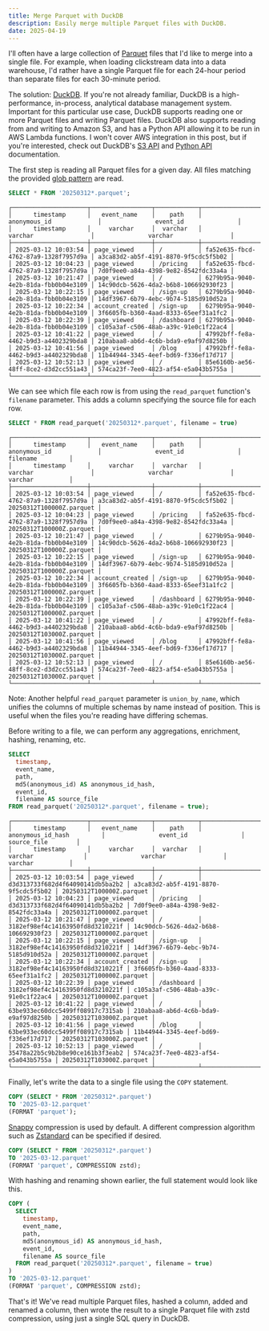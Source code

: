 ```yaml
---
title: Merge Parquet with DuckDB
description: Easily merge multiple Parquet files with DuckDB.
date: 2025-04-19
---
```


I'll often have a large collection of [Parquet](https://parquet.apache.org/)
files that I'd like to merge into a single file. For example, when loading
clickstream data into a data warehouse, I'd rather have a single Parquet file
for each 24-hour period than separate files for each 30-minute period.

The solution: [DuckDB](https://duckdb.org/). If you're not already familiar,
DuckDB is a high-performance, in-process, analytical database management system.
Important for this particular use case, DuckDB supports reading one or more
Parquet files and writing Parquet files. DuckDB also supports reading from and
writing to Amazon S3, and has a Python API allowing it to be run in AWS Lambda
functions. I won't cover AWS integration in this post, but if you're interested,
check out DuckDB's
[S3 API](https://duckdb.org/docs/stable/extensions/httpfs/s3api) and
[Python API](https://duckdb.org/docs/stable/clients/python/overview)
documentation.

The first step is reading all Parquet files for a given day. All files matching
the provided [glob pattern](https://en.wikipedia.org/wiki/Glob_(programming))
are read.

```sql
SELECT * FROM '20250312*.parquet';
```

```
┌─────────────────────┬─────────────────┬────────────┬──────────────────────────────────────┬──────────────────────────────────────┐
│      timestamp      │   event_name    │    path    │             anonymous_id             │               event_id               │
│      timestamp      │     varchar     │  varchar   │               varchar                │               varchar                │
├─────────────────────┼─────────────────┼────────────┼──────────────────────────────────────┼──────────────────────────────────────┤
│ 2025-03-12 10:03:54 │ page_viewed     │ /          │ fa52e635-fbcd-4762-87a9-1328f7957d9a │ a3ca83d2-ab5f-4191-8870-9f5cdc5f5b02 │
│ 2025-03-12 10:04:23 │ page_viewed     │ /pricing   │ fa52e635-fbcd-4762-87a9-1328f7957d9a │ 7d0f9ee0-a84a-4398-9e82-8542fdc33a4a │
│ 2025-03-12 10:21:47 │ page_viewed     │ /          │ 6279b95a-9040-4e2b-81da-fbb0b04e3109 │ 14c90dcb-5626-4da2-b6b8-106692930f23 │
│ 2025-03-12 10:22:15 │ page_viewed     │ /sign-up   │ 6279b95a-9040-4e2b-81da-fbb0b04e3109 │ 14df3967-6b79-4ebc-9b74-5185d910d52a │
│ 2025-03-12 10:22:34 │ account_created │ /sign-up   │ 6279b95a-9040-4e2b-81da-fbb0b04e3109 │ 3f6605fb-b360-4aad-8333-65eef31a1fc2 │
│ 2025-03-12 10:22:39 │ page_viewed     │ /dashboard │ 6279b95a-9040-4e2b-81da-fbb0b04e3109 │ c105a3af-c506-48ab-a39c-91e0c1f22ac4 │
│ 2025-03-12 10:41:22 │ page_viewed     │ /          │ 47992bff-fe8a-4462-b9d3-a4402329bda8 │ 210abaa8-ab6d-4c6b-bda9-e9af97d8250b │
│ 2025-03-12 10:41:56 │ page_viewed     │ /blog      │ 47992bff-fe8a-4462-b9d3-a4402329bda8 │ 11b44944-3345-4eef-bd69-f336ef17d717 │
│ 2025-03-12 10:52:13 │ page_viewed     │ /          │ 85e6160b-ae56-48ff-8ce2-d3d2cc551a43 │ 574ca23f-7ee0-4823-af54-e5a043b5755a │
└─────────────────────┴─────────────────┴────────────┴──────────────────────────────────────┴──────────────────────────────────────┘
```

We can see which file each row is from using the `read_parquet` function's
`filename` parameter. This adds a column specifying the source file for each
row.

```sql
SELECT * FROM read_parquet('20250312*.parquet', filename = true)
```

```
┌─────────────────────┬─────────────────┬────────────┬──────────────────────────────────────┬──────────────────────────────────────┬──────────────────────────┐
│      timestamp      │   event_name    │    path    │             anonymous_id             │               event_id               │         filename         │
│      timestamp      │     varchar     │  varchar   │               varchar                │               varchar                │         varchar          │
├─────────────────────┼─────────────────┼────────────┼──────────────────────────────────────┼──────────────────────────────────────┼──────────────────────────┤
│ 2025-03-12 10:03:54 │ page_viewed     │ /          │ fa52e635-fbcd-4762-87a9-1328f7957d9a │ a3ca83d2-ab5f-4191-8870-9f5cdc5f5b02 │ 20250312T100000Z.parquet │
│ 2025-03-12 10:04:23 │ page_viewed     │ /pricing   │ fa52e635-fbcd-4762-87a9-1328f7957d9a │ 7d0f9ee0-a84a-4398-9e82-8542fdc33a4a │ 20250312T100000Z.parquet │
│ 2025-03-12 10:21:47 │ page_viewed     │ /          │ 6279b95a-9040-4e2b-81da-fbb0b04e3109 │ 14c90dcb-5626-4da2-b6b8-106692930f23 │ 20250312T100000Z.parquet │
│ 2025-03-12 10:22:15 │ page_viewed     │ /sign-up   │ 6279b95a-9040-4e2b-81da-fbb0b04e3109 │ 14df3967-6b79-4ebc-9b74-5185d910d52a │ 20250312T100000Z.parquet │
│ 2025-03-12 10:22:34 │ account_created │ /sign-up   │ 6279b95a-9040-4e2b-81da-fbb0b04e3109 │ 3f6605fb-b360-4aad-8333-65eef31a1fc2 │ 20250312T100000Z.parquet │
│ 2025-03-12 10:22:39 │ page_viewed     │ /dashboard │ 6279b95a-9040-4e2b-81da-fbb0b04e3109 │ c105a3af-c506-48ab-a39c-91e0c1f22ac4 │ 20250312T100000Z.parquet │
│ 2025-03-12 10:41:22 │ page_viewed     │ /          │ 47992bff-fe8a-4462-b9d3-a4402329bda8 │ 210abaa8-ab6d-4c6b-bda9-e9af97d8250b │ 20250312T103000Z.parquet │
│ 2025-03-12 10:41:56 │ page_viewed     │ /blog      │ 47992bff-fe8a-4462-b9d3-a4402329bda8 │ 11b44944-3345-4eef-bd69-f336ef17d717 │ 20250312T103000Z.parquet │
│ 2025-03-12 10:52:13 │ page_viewed     │ /          │ 85e6160b-ae56-48ff-8ce2-d3d2cc551a43 │ 574ca23f-7ee0-4823-af54-e5a043b5755a │ 20250312T103000Z.parquet │
└─────────────────────┴─────────────────┴────────────┴──────────────────────────────────────┴──────────────────────────────────────┴──────────────────────────┘
```

Note: Another helpful `read_parquet` parameter is `union_by_name`, which unifies
the columns of multiple schemas by name instead of position. This is useful when
the files you're reading have differing schemas.

Before writing to a file, we can perform any aggregations, enrichment, hashing,
renaming, etc.

```sql
SELECT
  timestamp,
  event_name,
  path,
  md5(anonymous_id) AS anonymous_id_hash,
  event_id,
  filename AS source_file
FROM read_parquet('20250312*.parquet', filename = true);
```

```
┌─────────────────────┬─────────────────┬────────────┬──────────────────────────────────┬──────────────────────────────────────┬──────────────────────────┐
│      timestamp      │   event_name    │    path    │        anonymous_id_hash         │               event_id               │       source_file        │
│      timestamp      │     varchar     │  varchar   │             varchar              │               varchar                │         varchar          │
├─────────────────────┼─────────────────┼────────────┼──────────────────────────────────┼──────────────────────────────────────┼──────────────────────────┤
│ 2025-03-12 10:03:54 │ page_viewed     │ /          │ d3d313733f682d4f64090141db5ba2b2 │ a3ca83d2-ab5f-4191-8870-9f5cdc5f5b02 │ 20250312T100000Z.parquet │
│ 2025-03-12 10:04:23 │ page_viewed     │ /pricing   │ d3d313733f682d4f64090141db5ba2b2 │ 7d0f9ee0-a84a-4398-9e82-8542fdc33a4a │ 20250312T100000Z.parquet │
│ 2025-03-12 10:21:47 │ page_viewed     │ /          │ 3182ef98ef4c14163950fd8d3210221f │ 14c90dcb-5626-4da2-b6b8-106692930f23 │ 20250312T100000Z.parquet │
│ 2025-03-12 10:22:15 │ page_viewed     │ /sign-up   │ 3182ef98ef4c14163950fd8d3210221f │ 14df3967-6b79-4ebc-9b74-5185d910d52a │ 20250312T100000Z.parquet │
│ 2025-03-12 10:22:34 │ account_created │ /sign-up   │ 3182ef98ef4c14163950fd8d3210221f │ 3f6605fb-b360-4aad-8333-65eef31a1fc2 │ 20250312T100000Z.parquet │
│ 2025-03-12 10:22:39 │ page_viewed     │ /dashboard │ 3182ef98ef4c14163950fd8d3210221f │ c105a3af-c506-48ab-a39c-91e0c1f22ac4 │ 20250312T100000Z.parquet │
│ 2025-03-12 10:41:22 │ page_viewed     │ /          │ 63be933ec60dcc5499ff08917c7315ab │ 210abaa8-ab6d-4c6b-bda9-e9af97d8250b │ 20250312T103000Z.parquet │
│ 2025-03-12 10:41:56 │ page_viewed     │ /blog      │ 63be933ec60dcc5499ff08917c7315ab │ 11b44944-3345-4eef-bd69-f336ef17d717 │ 20250312T103000Z.parquet │
│ 2025-03-12 10:52:13 │ page_viewed     │ /          │ 35478a22b5c9b2b8e90ce161b3f3eab2 │ 574ca23f-7ee0-4823-af54-e5a043b5755a │ 20250312T103000Z.parquet │
└─────────────────────┴─────────────────┴────────────┴──────────────────────────────────┴──────────────────────────────────────┴──────────────────────────┘
```

Finally, let's write the data to a single file using the `COPY` statement.

```sql
COPY (SELECT * FROM '20250312*.parquet')
TO '2025-03-12.parquet'
(FORMAT 'parquet');
```

[Snappy](https://en.wikipedia.org/wiki/Snappy_(compression)) compression is used
by default. A different compression algorithm such as
[Zstandard](https://en.wikipedia.org/wiki/Zstd) can be specified if desired.

```sql
COPY (SELECT * FROM '20250312*.parquet')
TO '2025-03-12.parquet'
(FORMAT 'parquet', COMPRESSION zstd);
```

With hashing and renaming shown earlier, the full statement would look like this.

```sql
COPY (
  SELECT
    timestamp,
    event_name,
    path,
    md5(anonymous_id) AS anonymous_id_hash,
    event_id,
    filename AS source_file
  FROM read_parquet('20250312*.parquet', filename = true)
)
TO '2025-03-12.parquet'
(FORMAT 'parquet', COMPRESSION zstd);
```

That's it! We've read multiple Parquet files, hashed a column, added and renamed
a column, then wrote the result to a single Parquet file with zstd compression,
using just a single SQL query in DuckDB.
